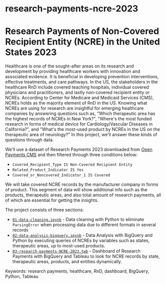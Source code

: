 # research-payments-ncre-2023

# Research Payments of Non-Covered Recipient Entity (NCRE) in the United States 2023

Healthcare is one of the sought-after areas on its research and development by providing healthcare workers with innovation and associated evidence. It is beneficial in developing prevention interventions, effective treatments, and care pathways. In the US, the stakeholders in the healthcare RnD include covered teaching hospitals, individual covered physicians and practitioners, and lastly non-covered recipient entity or NCREs. According to Center for Medicare and Medicaid Services (CMS), NCREs holds as the majority element of RnD in the US. Knowing what NCREs are using for research are insightful for emerging healthcare companies by answering questions such as, "Which therapeutic area has the highest records of NCREs in New York?", "Where's the most funded research in forms of medical device for Cardiology/Vascular Diseases in California?", and "What's the most-used product by NCREs in the US on the therapeutic area of neurology?" In this project, we'll answer these kinds of questions through data.

We'll use a dataset of Research Payments 2023 downloaded from [Open Payments CMS](openpaymentsdata.cms.gov) and then filtered through three conditions below:

* `Covered_Recipient_Type IS Non-Covered Recipient Entity`
* `Related_Product_Indicator IS Yes`
* `Covered_or_Noncovered_Indicator_1 IS Covered`

We will take covered NCRE records by the manufacturer company in forms of product. This segment of data will show additional info such as the products, therapeutic areas, and also total amount of research payments, all of which are essential for getting the insights.

The project consists of three sections:
* [`01-data-cleaning.ipynb`](https://nbviewer.org/github/itsalamhere/research-payments-ncre-2023/blob/main/01-data-cleaning.ipynb) - Data cleaning with Python to eliminate `ParsingError` when processing data due to different formats in several records 
* [`02-data-analysis-bigquery.ipynb`](https://nbviewer.org/github/itsalamhere/research-payments-ncre-2023/blob/main/02-data-analysis-bigquery.ipynb) - Data Analysis with BigQuery and Python by executing queries of NCREs by variables such as states, therapeutic areas, up to most-used products.
* [`03-research-payments-NCRE-2023.twb`](https://public.tableau.com/app/profile/mohamad.alamsyah/viz/research-payments-NCRE-2023/ResearchPayments2023-NCREs) - Dashboard of Research Payments with BigQuery and Tableau to look for NCRE records by state, therapeutic areas, products, and entities dynamically.

Keywords: research payments, healthcare, RnD, dashboard, BigQuery, Python, Tableau
